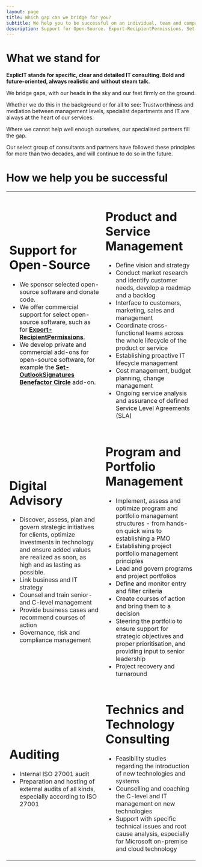 ```yaml
---
layout: page
title: Which gap can we bridge for you?
subtitle: We help you to be successful on an individual, team and company level
description: Support for Open-Source. Export-RecipientPermissions. Set-OutlookSignatures Benefactor Circle. Product and Service Management. Digital Advisory. Program and Portfolio Management. Auditing. Technics and Technology Consulting.
---
```

# What we stand for
**ExplicIT stands for specific, clear and detailed IT consulting. Bold and future-oriented, always realistic and without steam talk.**

We bridge gaps, with our heads in the sky and our feet firmly on the ground.

Whether we do this in the background or for all to see: Trustworthiness and mediation between management levels, specialist departments and IT are always at the heart of our services.

Where we cannot help well enough ourselves, our specialised partners fill the gap.

Our select group of consultants and partners have followed these principles for more than two decades, and will continue to do so in the future.  

# How we help you be successful
<table>
    <tr>
        <td>
            <h1>Support for Open-Source</h1>
            <ul>
                <li>We sponsor selected open-source software and donate code.
                <li>We offer commercial support for select open-source software, such as for <strong><a href="/open-source/Export-RecipientPermissions">Export-RecipientPermissions</a></strong>.</li>
                <li>We develop private and commercial add-ons for open-source software, for example the <strong><a href="/open-source/Set-OutlookSignatures">Set-OutlookSignatures Benefactor Circle</a></strong> add-on.</li>
            </ul>
        </td>
        <td>
            <h1>Product and Service Management</h1>
            <ul>
                <li>Define vision and strategy</li>
                <li>Conduct market research and identify customer needs, develop a roadmap and a backlog</li>
                <li>Interface to customers, marketing, sales and management</li>
                <li>Coordinate cross-functional teams across the whole lifecycle of the product or service</li>
                <li>Establishing proactive IT lifecycle management</li>
                <li>Cost management, budget planning, change management</li>
                <li>Ongoing service analysis and assurance of defined Service Level Agreements (SLA)</li>
            </ul>
        </td>
    </tr>
    <tr>
        <td>
            <h1>Digital Advisory</h1>
            <ul>
                <li>Discover, assess, plan and govern strategic initiatives for clients, optimize investments in technology and ensure added values are realized as soon, as high and as lasting as possible.</li>
                <li>Link business and IT strategy</li>
                <li>Counsel and train senior- and C-level management</li>
                <li>Provide business cases and recommend courses of action</li>
                <li>Governance, risk and compliance management</li>
            </ul>
        </td>
        <td>
            <h1>Program and Portfolio Management</h1>
            <ul>
                <li>Implement, assess and optimize program and portfolio management structures - from hands-on quick wins to establishing a PMO</li>
                <li>Establishing project portfolio management principles</li>
                <li>Lead and govern programs and project portfolios</li>
                <li>Define and monitor entry and filter criteria</li>
                <li>Create courses of action and bring them to a decision</li>
                <li>Steering the portfolio to ensure support for strategic objectives and proper prioritisation, and providing input to senior leadership</li>
                <li>Project recovery and turnaround</li>
            </ul>
        </td>
    </tr>
    <tr>
        <td>
            <h1>Auditing</h1>
            <ul>
                <li>Internal ISO 27001 audit</li>
                <li>Preparation and hosting of external audits of all kinds, especially according to ISO 27001</li>
            </ul>
        </td>
        <td>
            <h1>Technics and Technology Consulting</h1>
            <ul>
                <li>Feasibility studies regarding the introduction of new technologies and systems</li>
                <li>Counselling and coaching the C-level and IT management on new technologies</li>
                <li>Support with specific technical issues and root cause analysis, especially for Microsoft on-premise and cloud technology</li>
            </ul>
        </td>
    </tr>
</table>
